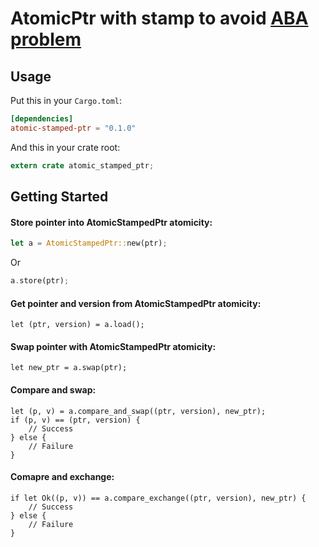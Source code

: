 AtomicPtr with stamp to avoid [ABA problem](https://en.wikipedia.org/wiki/ABA_problem)  
======================================================================================

## Usage

Put this in your `Cargo.toml`:

```toml
[dependencies]
atomic-stamped-ptr = "0.1.0"
```

And this in your crate root:

```rust
extern crate atomic_stamped_ptr;
```

## Getting Started

#### Store pointer into AtomicStampedPtr atomicity:

```rust
let a = AtomicStampedPtr::new(ptr);
```

Or

```rust
a.store(ptr);
```

#### Get pointer and version from AtomicStampedPtr atomicity:
```
let (ptr, version) = a.load();
```

#### Swap pointer with AtomicStampedPtr atomicity:
```
let new_ptr = a.swap(ptr);
```

#### Compare and swap:
```
let (p, v) = a.compare_and_swap((ptr, version), new_ptr);
if (p, v) == (ptr, version) {
    // Success
} else {
    // Failure
}
```

#### Comapre and exchange:
```
if let Ok((p, v)) == a.compare_exchange((ptr, version), new_ptr) {
    // Success
} else {
    // Failure
}
```
